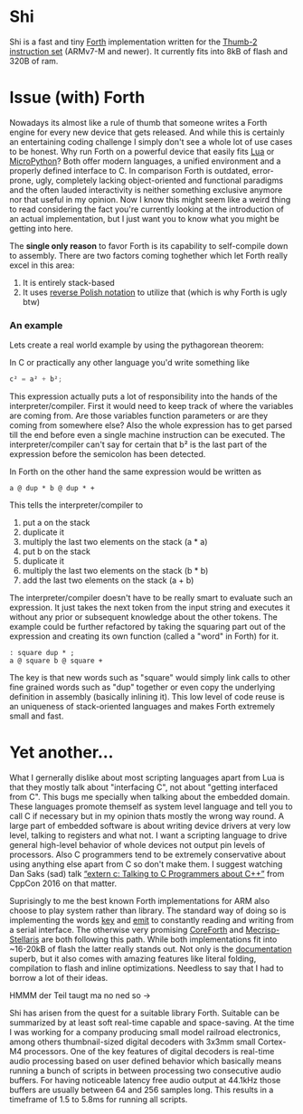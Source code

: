 # Shi
Shi is a fast and tiny [Forth](https://en.wikipedia.org/wiki/Forth_(programming_language)) implementation written for the  [Thumb-2 instruction set](https://infocenter.arm.com/help/topic/com.arm.doc.qrc0001m/QRC0001_UAL.pdf) (ARMv7-M and newer). It currently fits into 8kB of flash and 320B of ram.

# Issue (with) Forth
Nowadays its almost like a rule of thumb that someone writes a Forth engine for every new device that gets released. And while this is certainly an entertaining coding challenge I simply don't see a whole lot of use cases to be honest. Why run Forth on a powerful device that easily fits [Lua](https://www.lua.org/) or [MicroPython](https://micropython.org/)? Both offer modern languages, a unified environment and a properly defined interface to C. In comparison Forth is outdated, error-prone, ugly, completely lacking object-oriented and functional paradigms and the often lauded interactivity is neither something exclusive anymore nor that useful in my opinion. Now I know this might seem like a weird thing to read considering the fact you're currently looking at the introduction of an actual implementation, but I just want you to know what you might be getting into here.

The **single only reason** to favor Forth is its capability to self-compile down to assembly. There are two factors coming toghether which let Forth really excel in this area:
1. It is entirely stack-based
2. It uses [reverse Polish notation](https://en.wikipedia.org/wiki/Reverse_Polish_notation) to utilize that (which is why Forth is ugly btw)

### An example
Lets create a real world example by using the pythagorean theorem:

In C or practically any other language you'd write something like
```c
c² = a² + b²;
```

This expression actually puts a lot of responsibility into the hands of the interpreter/compiler. First it would need to keep track of where the variables are coming from. Are those variables function parameters or are they coming from somewhere else? Also the whole expression has to get parsed till the end before even a single machine instruction can be executed. The interpreter/compiler can't say for certain that b² is the last part of the expression before the semicolon has been detected. 

In Forth on the other hand the same expression would be written as
```
a @ dup * b @ dup * +
```

This tells the interpreter/compiler to
1. put a on the stack
2. duplicate it
3. multiply the last two elements on the stack (a * a)
4. put b on the stack
5. duplicate it
6. multiply the last two elements on the stack (b * b)
7. add the last two elements on the stack (a + b) 

The interpreter/compiler doesn't have to be really smart to evaluate such an expression. It just takes the next token from the input string and executes it without any prior or subsequent knowledge about the other tokens. The example could be further refactored by taking the squaring part out of the expression and creating its own function (called a "word" in Forth) for it.
```
: square dup * ;
a @ square b @ square +
```

The key is that new words such as "square" would simply link calls to other fine grained words such as "dup" together or even copy the underlying definition in assembly (basically inlining it). This low level of code reuse is an uniqueness of stack-oriented languages and makes Forth extremely small and fast. 

# Yet another...
What I gernerally dislike about most scripting languages apart from Lua is that they mostly talk about "interfacing C", not about "getting interfaced from C". This bugs me specially when talking about the embedded domain. These languages promote themself as system level language and tell you to call C if necessary but in my opinion thats mostly the wrong way round. A large part of embedded software is about writing device drivers at very low level, talking to registers and what not. I want a scripting language to drive general high-level behavior of whole devices not output pin levels of processors. Also C programmers tend to be extremely conservative about using anything else apart from C so don't make them. I suggest watching Dan Saks (sad) talk [“extern c: Talking to C Programmers about C++”](https://www.youtube.com/watch?v=D7Sd8A6_fYU) from CppCon 2016 on that matter.

Suprisingly to me the best known Forth implementations for ARM also choose to play system rather than library. The standard way of doing so is implementing the words [key](http://forth-standard.org/standard/core/KEY) and [emit](http://forth-standard.org/standard/core/EMIT) to constantly reading and writing from a serial interface. The otherwise very promising [CoreForth](https://github.com/ekoeppen/CoreForth) and [Mecrisp-Stellaris](http://mecrisp.sourceforge.net/>Mecrisp-Stellaris) are both following this path. While both implementations fit into ~16-20kB of flash the latter really stands out. Not only is the [documentation](http://hightechdoc.net/mecrisp-stellaris/_build/html/index.html) superb, but it also comes with amazing features like literal folding, compilation to flash and inline optimizations. Needless to say that I had to borrow a lot of their ideas. 

HMMM der Teil taugt ma no ned so ->

Shi has arisen from the quest for a suitable library Forth. Suitable can be summarized by at least soft real-time capable and space-saving. At the time I was working for a company producing small model railroad electronics, among others thumbnail-sized digital decoders with 3x3mm small Cortex-M4 processors. One of the key features of digital decoders is real-time audio processing based on user defined behavior which basically means running a bunch of scripts in between processing two consecutive audio buffers. For having noticeable latency free audio output at 44.1kHz those buffers are usually between 64 and 256 samples long. This results in a timeframe of 1.5 to 5.8ms for running all scripts.